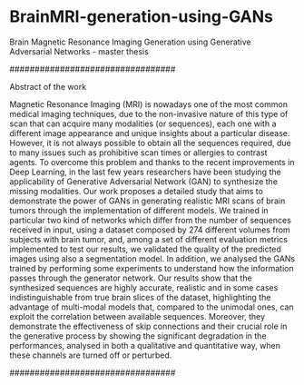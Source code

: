 # BrainMRI-generation-using-GANs
Brain Magnetic Resonance Imaging Generation using Generative Adversarial Networks - master thesis

#################################

Abstract of the work

Magnetic Resonance Imaging (MRI) is nowadays one of the most common medical imaging techniques, due to the non-invasive nature of this type of scan that can acquire many modalities (or sequences), each one with a different image appearance and unique insights about a particular disease. However, it is not always possible to obtain all the sequences required, due to many issues such as prohibitive scan times or allergies to contrast agents. To overcome this problem and thanks to the recent improvements in Deep Learning, in the last few years researchers have been studying the applicability of Generative Adversarial Network (GAN) to synthesize the missing modalities. Our work proposes a detailed study that aims to demonstrate the power of GANs in generating realistic MRI scans of brain tumors through the implementation of different models. We trained in particular two kind of networks which differ from the number of sequences received in input, using a dataset composed by 274 different volumes from subjects with brain tumor, and, among a set of different evaluation metrics implemented to test our results, we validated the quality of the predicted images using also a segmentation model. In addition, we analysed the GANs trained by performing some experiments to understand how the information passes through the generator network. Our results show that the synthesized sequences are highly accurate, realistic and in some cases indistinguishable from true brain slices of the dataset, highlighting the advantage of multi-modal models that, compared to the unimodal ones, can exploit the correlation between available sequences. Moreover, they demonstrate the effectiveness of skip connections and their crucial role in the generative process by showing the significant degradation in the performances, analysed in both a qualitative and quantitative way, when these channels are turned off or perturbed.


#################################
